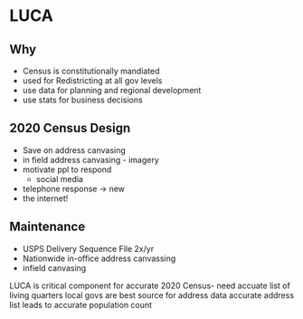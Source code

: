# LUCA

## Why
* Census is constitutionally mandiated
* used for Redistricting at all gov levels
* use data for planning and regional development
* use stats for business decisions

## 2020 Census Design
* Save on address canvasing
* in field address canvasing - imagery
* motivate ppl to respond
  - social media
* telephone response -> new
* the internet!

## Maintenance
* USPS Delivery Sequence File 2x/yr
* Nationwide in-office address canvassing
* infield canvasing

LUCA is critical component for accurate 2020 Census- need accuate list of living quarters
local govs are best source for address data
accurate address list leads to accurate population count 
